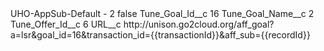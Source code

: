 <?xml version="1.0" encoding="UTF-8"?>
<CustomMetadata xmlns="http://soap.sforce.com/2006/04/metadata" xmlns:xsi="http://www.w3.org/2001/XMLSchema-instance" xmlns:xsd="http://www.w3.org/2001/XMLSchema">
    <label>UHO-AppSub-Default - 2</label>
    <protected>false</protected>
    <values>
        <field>Tune_Goal_Id__c</field>
        <value xsi:type="xsd:string">16</value>
    </values>
    <values>
        <field>Tune_Goal_Name__c</field>
        <value xsi:type="xsd:string">2</value>
    </values>
    <values>
        <field>Tune_Offer_Id__c</field>
        <value xsi:type="xsd:string">6</value>
    </values>
    <values>
        <field>URL__c</field>
        <value xsi:type="xsd:string">http://unison.go2cloud.org/aff_goal?a=lsr&amp;goal_id=16&amp;transaction_id={{transactionId}}&amp;aff_sub={{recordId}}</value>
    </values>
</CustomMetadata>
